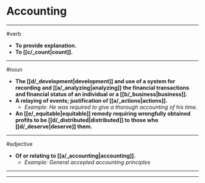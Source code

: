 # Accounting
---
#verb
- **To provide explanation.**
- **To [[c/_count|count]].**
---
#noun
- **The [[d/_development|development]] and use of a system for recording and [[a/_analyzing|analyzing]] the financial transactions and financial status of an individual or a [[b/_business|business]].**
- **A relaying of events; justification of [[a/_actions|actions]].**
	- _Example: He was required to give a thorough accounting of his time._
- **An [[e/_equitable|equitable]] remedy requiring wrongfully obtained profits to be [[d/_distributed|distributed]] to those who [[d/_deserve|deserve]] them.**
---
#adjective
- **Of or relating to [[a/_accounting|accounting]].**
	- _Example: General accepted accounting principles_
---
---
